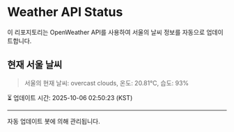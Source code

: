 
# Weather API Status

이 리포지토리는 OpenWeather API를 사용하여 서울의 날씨 정보를 자동으로 업데이트합니다.

## 현재 서울 날씨
> 서울의 현재 날씨: overcast clouds, 온도: 20.81°C, 습도: 93%

⏳ 업데이트 시간: 2025-10-06 02:50:23 (KST)

---
자동 업데이트 봇에 의해 관리됩니다.
